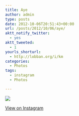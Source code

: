 ```yaml
---
title: Aye
author: admin
type: posts
date: 2012-10-06T20:51:43+00:00
url: /posts/2012/10/06/aye/
aktt_notify_twitter:
  - yes
aktt_tweeted:
  - 1
yourls_shorturl:
  - http://lobban.org/i/km
categories:
  - Photos
tags:
  - instagram
  - Photos

---
```

![][1]

[View on Instagram][2]

 [1]: http://lobban.org/wp-content/uploads/HLIC/0b6682ed3ab5d628f14d2680ba0632de.jpg
 [2]: http://instagr.am/p/QdGnuNKlhn/